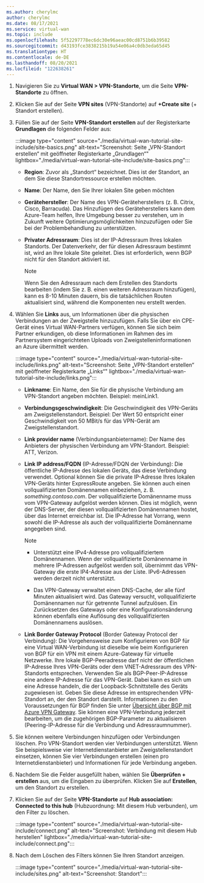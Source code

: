 ```yaml
---
ms.author: cherylmc
author: cherylmc
ms.date: 08/17/2021
ms.service: virtual-wan
ms.topic: include
ms.openlocfilehash: 5f52297778ec6dc30e96aeac00cd8751b6b39582
ms.sourcegitcommit: d43193fce3838215b19a54e06a4c0db3eda65d45
ms.translationtype: HT
ms.contentlocale: de-DE
ms.lasthandoff: 08/20/2021
ms.locfileid: "122638261"
---
```

1. Navigieren Sie zu **Virtual WAN > VPN-Standorte**, um die Seite **VPN-Standorte** zu öffnen.
1. Klicken Sie auf der Seite **VPN sites** (VPN-Standorte) auf **+Create site** (+ Standort erstellen).
1. Füllen Sie auf der Seite **VPN-Standort erstellen** auf der Registerkarte **Grundlagen** die folgenden Felder aus:

   :::image type="content" source="./media/virtual-wan-tutorial-site-include/site-basics.png" alt-text="Screenshot: Seite „VPN-Standort erstellen“ mit geöffneter Registerkarte „Grundlagen“" lightbox="./media/virtual-wan-tutorial-site-include/site-basics.png":::

    * **Region**: Zuvor als „Standort“ bezeichnet. Dies ist der Standort, an dem Sie diese Standortressource erstellen möchten.
    * **Name**: Der Name, den Sie Ihrer lokalen Site geben möchten
    * **Gerätehersteller**: Der Name des VPN-Geräteherstellers (z. B. Citrix, Cisco, Barracuda). Das Hinzufügen des Geräteherstellers kann dem Azure-Team helfen, Ihre Umgebung besser zu verstehen, um in Zukunft weitere Optimierungsmöglichkeiten hinzuzufügen oder Sie bei der Problembehandlung zu unterstützen.
    * **Privater Adressraum**: Dies ist der IP-Adressraum Ihres lokalen Standorts. Der Datenverkehr, der für diesen Adressraum bestimmt ist, wird an Ihre lokale Site geleitet. Dies ist erforderlich, wenn BGP nicht für den Standort aktiviert ist.
    
      >[!NOTE]
      >Wenn Sie den Adressraum nach dem Erstellen des Standorts bearbeiten (indem Sie z. B. einen weiteren Adressraum hinzufügen), kann es 8-10 Minuten dauern, bis die tatsächlichen Routen aktualisiert sind, während die Komponenten neu erstellt werden.
      >
1. Wählen Sie **Links** aus, um Informationen über die physischen Verbindungen an der Zweigstelle hinzuzufügen. Falls Sie über ein CPE-Gerät eines Virtual WAN-Partners verfügen, können Sie sich beim Partner erkundigen, ob diese Informationen im Rahmen des im Partnersystem eingerichteten Uploads von Zweigstelleninformationen an Azure übermittelt werden.

   :::image type="content" source="./media/virtual-wan-tutorial-site-include/links.png" alt-text="Screenshot: Seite „VPN-Standort erstellen“ mit geöffneter Registerkarte „Links“" lightbox="./media/virtual-wan-tutorial-site-include/links.png":::

   * **Linkname**: Ein Name, den Sie für die physische Verbindung am VPN-Standort angeben möchten. Beispiel: meinLink1.
   * **Verbindungsgeschwindigkeit**: Die Geschwindigkeit des VPN-Geräts am Zweigstellenstandort. Beispiel: Der Wert 50 entspricht einer Geschwindigkeit von 50 MBit/s für das VPN-Gerät am Zweigstellenstandort.
   * **Link provider name** (Verbindungsanbietername): Der Name des Anbieters der physischen Verbindung am VPN-Standort. Beispiel: ATT, Verizon.
   * **Link IP address/FQDN** (IP-Adresse/FDQN der Verbindung): Die öffentliche IP-Adresse des lokalen Geräts, das diese Verbindung verwendet. Optional können Sie die private IP-Adresse Ihres lokalen VPN-Geräts hinter ExpressRoute angeben. Sie können auch einen vollqualifizierten Domänennamen einbeziehen, z. B. *something.contoso.com*. Der vollqualifizierte Domänenname muss vom VPN-Gateway aufgelöst werden können. Dies ist möglich, wenn der DNS-Server, der diesen vollqualifizierten Domänennamen hostet, über das Internet erreichbar ist. Die IP-Adresse hat Vorrang, wenn sowohl die IP-Adresse als auch der vollqualifizierte Domänenname angegeben sind.

     >[!NOTE]
     >
     >* Unterstützt eine IPv4-Adresse pro vollqualifiziertem Domänennamen. Wenn der vollqualifizierte Domänenname in mehrere IP-Adressen aufgelöst werden soll, übernimmt das VPN-Gateway die erste IP4-Adresse aus der Liste. IPv6-Adressen werden derzeit nicht unterstützt.
     >
     >* Das VPN-Gateway verwaltet einen DNS-Cache, der alle fünf Minuten aktualisiert wird. Das Gateway versucht, vollqualifizierte Domänennamen nur für getrennte Tunnel aufzulösen. Ein Zurücksetzen des Gateways oder eine Konfigurationsänderung können ebenfalls eine Auflösung des vollqualifizierten Domänennamens auslösen.
     >
   * **Link Border Gateway Protocol** (Border Gateway Protocol der Verbindung): Die Vorgehensweise zum Konfigurieren von BGP für eine Virtual WAN-Verbindung ist dieselbe wie beim Konfigurieren von BGP für ein VPN mit einem Azure-Gateway für virtuelle Netzwerke. Ihre lokale BGP-Peeradresse darf nicht der öffentlichen IP-Adresse Ihres VPN-Geräts oder dem VNET-Adressraum des VPN-Standorts entsprechen. Verwenden Sie als BGP-Peer-IP-Adresse eine andere IP-Adresse für das VPN-Gerät. Dabei kann es sich um eine Adresse handeln, die der Loopback-Schnittstelle des Geräts zugewiesen ist. Geben Sie diese Adresse im entsprechenden VPN-Standort an, der den Standort darstellt.  Informationen zu den Voraussetzungen für BGP finden Sie unter [Übersicht über BGP mit Azure VPN Gateway](../articles/vpn-gateway/vpn-gateway-bgp-overview.md). Sie können eine VPN-Verbindung jederzeit bearbeiten, um die zugehörigen BGP-Parameter zu aktualisieren (Peering-IP-Adresse für die Verbindung und Adressraumnummer).
1. Sie können weitere Verbindungen hinzufügen oder Verbindungen löschen. Pro VPN-Standort werden vier Verbindungen unterstützt. Wenn Sie beispielsweise vier Internetdienstanbieter am Zweigstellenstandort einsetzen, können Sie vier Verbindungen erstellen (einen pro Internetdienstanbieter) und Informationen für jede Verbindung angeben.
1. Nachdem Sie die Felder ausgefüllt haben, wählen Sie **Überprüfen + erstellen** aus, um die Eingaben zu überprüfen. Klicken Sie auf **Erstellen**, um den Standort zu erstellen.
1. Klicken Sie auf der Seite **VPN-Standorte** auf **Hub association: Connected to this hub** (Hubzuordnung: Mit diesem Hub verbunden), um den Filter zu löschen.

   :::image type="content" source="./media/virtual-wan-tutorial-site-include/connect.png" alt-text="Screenshot: Verbindung mit diesem Hub herstellen" lightbox="./media/virtual-wan-tutorial-site-include/connect.png":::
1. Nach dem Löschen des Filters können Sie Ihren Standort anzeigen.

   :::image type="content" source="./media/virtual-wan-tutorial-site-include/sites.png" alt-text="Screenshot: Standort":::
